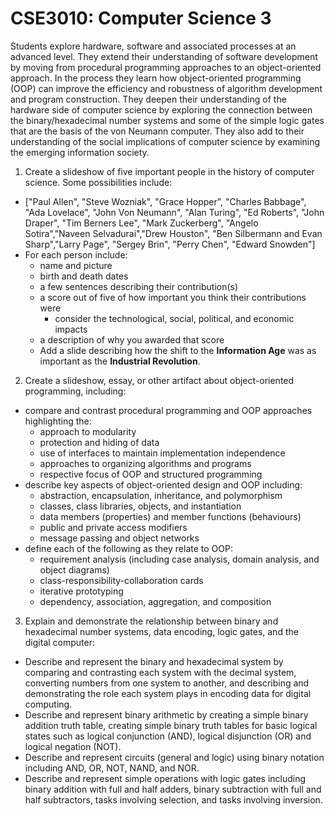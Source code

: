 # CSE3010: Computer Science 3

Students explore hardware, software and associated processes at an advanced level. They extend their understanding of software development by moving from procedural programming approaches to an object-oriented approach. In the process they learn how object-oriented programming (OOP) can improve the efficiency and robustness of algorithm development and program construction. They deepen their understanding of the hardware side of computer science by exploring the connection between the binary/hexadecimal number systems and some of the simple logic gates that are the basis of the von Neumann computer. They also add to their understanding of the social implications of computer science by examining the emerging information society.

1. Create a slideshow of five important people in the history of computer science. Some possibilities include:
  * ["Paul Allen", "Steve Wozniak", "Grace Hopper", "Charles Babbage", "Ada Lovelace", "John Von Neumann", "Alan Turing", "Ed Roberts", "John Draper", "Tim Berners Lee", "Mark Zuckerberg", "Angelo Sotira","Naveen Selvadurai","Drew Houston", "Ben Silbermann and Evan Sharp","Larry Page",  "Sergey Brin", "Perry Chen", "Edward Snowden"]
  * For each person include:
    * name and picture
    * birth and death dates
    * a few sentences describing their contribution(s)
    * a score out of five of how important you think their contributions were
      * consider the technological, social, political, and economic impacts
    * a description of why you awarded that score
    * Add a slide describing how the shift to the **Information Age** was as important as the **Industrial Revolution**.

2. Create a slideshow, essay, or other artifact about object-oriented programming, including:
  * compare and contrast procedural programming and OOP approaches highlighting the:
    * approach to modularity
    * protection and hiding of data
    * use of interfaces to maintain implementation independence
    * approaches to organizing algorithms and programs
    * respective focus of OOP and structured programming
  * describe key aspects of object-oriented design and OOP including:
    * abstraction, encapsulation, inheritance, and polymorphism
    * classes, class libraries, objects, and instantiation
    * data members (properties) and member functions (behaviours)
    * public and private access modifiers
    * message passing and object networks
  * define each of the following as they relate to OOP:
    * requirement analysis (including case analysis, domain analysis, and object diagrams)
    * class-responsibility-collaboration cards
    * iterative prototyping
    * dependency, association, aggregation, and composition

3. Explain and demonstrate the relationship between binary and hexadecimal number systems, data encoding, logic gates, and the digital computer:
  * Describe and represent the binary and hexadecimal system by comparing and contrasting each system with the decimal system, converting numbers from one system to another, and describing and demonstrating the role each system plays in encoding data for digital computing.
  * Describe and represent binary arithmetic by creating a simple binary addition truth table, creating simple binary truth tables for basic logical states such as logical conjunction (AND), logical disjunction (OR) and logical negation (NOT).
  * Describe and represent circuits (general and logic) using binary notation including AND, OR, NOT, NAND, and NOR.
  * Describe and represent simple operations with logic gates including binary addition with full and half adders, binary subtraction with full and half subtractors, tasks involving selection, and tasks involving inversion.
